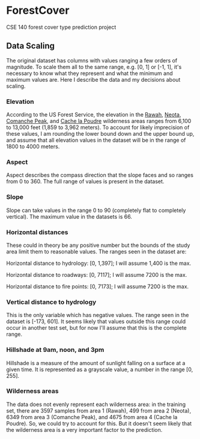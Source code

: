 # ForestCover
CSE 140 forest cover type prediction project

## Data Scaling
The original dataset has columns with values ranging a few orders of magnitude. To scale them all to the same range, e.g. [0, 1] or [-1, 1], it's necessary to know what they represent and what the minimum and maximum values are. Here I describe the data and my decisions about scaling.
### Elevation
According to the US Forest Service, the elevation in the [Rawah](https://www.fs.usda.gov/detail/arp/specialplaces/?cid=fsm91_058256), [Neota](https://www.fs.usda.gov/recarea/arp/recarea/?recid=80806), [Comanche Peak](https://www.fs.usda.gov/detail/arp/specialplaces/?cid=fsm91_058246), and [Cache la Poudre](https://www.fs.usda.gov/recarea/arp/recarea/?recid=80801) wilderness areas ranges from 6,100 to 13,000 feet (1,859 to 3,962 meters). To account for likely imprecision of these values, I am rounding the lower bound down and the upper bound up, and assume that all elevation values in the dataset will be in the range of 1800 to 4000 meters.
### Aspect
Aspect describes the compass direction that the slope faces and so ranges from 0 to 360. The full range of values is present in the dataset.
### Slope
Slope can take values in the range 0 to 90 (completely flat to completely vertical). The maximum value in the datasets is 66.
### Horizontal distances
These could in theory be any positive number but the bounds of the study area limit them to reasonable values. The ranges seen in the dataset are:

Horizontal distance to hydrology: [0, 1,397]; I will assume 1,400 is the max.

Horizontal distance to roadways: [0, 7117]; I will assume 7200 is the max.

Horizontal distance to fire points: [0, 7173]; I will assume 7200 is the max.
### Vertical distance to hydrology
This is the only variable which has negative values. The range seen in the dataset is [-173, 601]. It seems likely that values outside this range could occur in another test set, but for now I'll assume that this is the complete range.
### Hillshade at 9am, noon, and 3pm
Hillshade is a measure of the amount of sunlight falling on a surface at a given time. It is represented as a grayscale value, a number in the range [0, 255].
### Wilderness areas
The data does not evenly represent each wilderness area: in the training set, there are 3597 samples from area 1 (Rawah), 499 from area 2 (Neota), 6349 from area 3 (Comanche Peak), and 4675 from area 4 (Cache la Poudre). So, we could try to account for this. But it doesn't seem likely that the wilderness area is a very important factor to the prediction.

